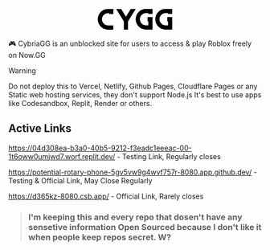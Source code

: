<p align="center">
<kbd>
<img width="150px" src="/public/cygg-logo-invert.png">
</kbd>
</p>

🎮 CybriaGG is an unblocked site for users to access & play Roblox freely on Now.GG

> [!WARNING]
> Do not deploy this to Vercel, Netlify, Github Pages, Cloudflare Pages or any Static web hosting services, they don't support Node.js
> It's best to use apps like Codesandbox, Replit, Render or others.

## Active Links

https://04d308ea-b3a0-40b5-9212-f3eadc1eeeac-00-1t6oww0umjwd7.worf.replit.dev/ - Testing Link, Regularly closes

https://potential-rotary-phone-5gv5vw9g4wvf757r-8080.app.github.dev/ - Testing & Official Link, May Close Regularly

https://d365kz-8080.csb.app/ - Official Link, Rarely closes

> ### I'm keeping this and every repo that dosen't have any sensetive information Open Sourced because I don't like it when people keep repos secret. W?
